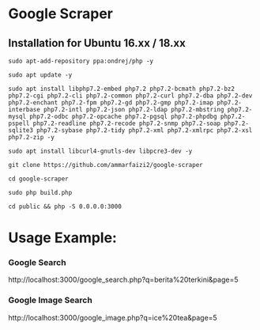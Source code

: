 
# Google Scraper

## Installation for Ubuntu 16.xx / 18.xx

```shell
sudo apt-add-repository ppa:ondrej/php -y

sudo apt update -y

sudo apt install libphp7.2-embed php7.2 php7.2-bcmath php7.2-bz2 php7.2-cgi php7.2-cli php7.2-common php7.2-curl php7.2-dba php7.2-dev php7.2-enchant php7.2-fpm php7.2-gd php7.2-gmp php7.2-imap php7.2-interbase php7.2-intl php7.2-json php7.2-ldap php7.2-mbstring php7.2-mysql php7.2-odbc php7.2-opcache php7.2-pgsql php7.2-phpdbg php7.2-pspell php7.2-readline php7.2-recode php7.2-snmp php7.2-soap php7.2-sqlite3 php7.2-sybase php7.2-tidy php7.2-xml php7.2-xmlrpc php7.2-xsl php7.2-zip -y

sudo apt install libcurl4-gnutls-dev libpcre3-dev -y

git clone https://github.com/ammarfaizi2/google-scraper

cd google-scraper

sudo php build.php

cd public && php -S 0.0.0.0:3000
```


# Usage Example:

### Google Search
http://localhost:3000/google_search.php?q=berita%20terkini&page=5


### Google Image Search
http://localhost:3000/google_image.php?q=ice%20tea&page=5
